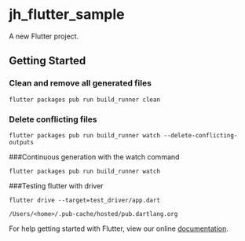 # jh_flutter_sample

A new Flutter project.

## Getting Started



### Clean and remove all generated files

```
flutter packages pub run build_runner clean
```

### Delete conflicting files

```
flutter packages pub run build_runner watch --delete-conflicting-outputs
```

###Continuous generation with the watch command
```
flutter packages pub run build_runner watch
```

###Testing flutter with driver
```
flutter drive --target=test_driver/app.dart
```
```
/Users/<home>/.pub-cache/hosted/pub.dartlang.org
```

For help getting started with Flutter, view our online
[documentation](https://flutter.io/).
